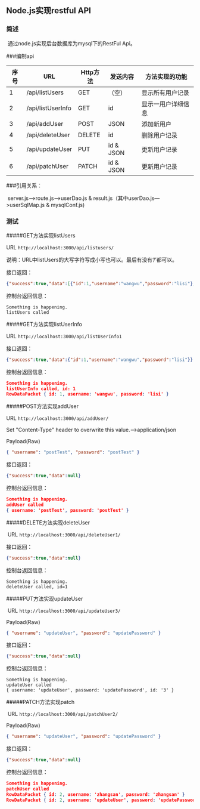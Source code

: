 ## Node.js实现restful API



### 简述

​	通过node.js实现后台数据库为mysql下的RestFul Api。



###编制api

| 序号 | URL               | Http方法 | 发送内容  | 方法实现的功能     |
| ---- | ----------------- | -------- | --------- | ------------------ |
| 1    | /api/listUsers    | GET      | （空）    | 显示所有用户记录   |
| 2    | /api/listUserInfo | GET      | id        | 显示一用户详细信息 |
| 3    | /api/addUser      | POST     | JSON      | 添加新用户         |
| 4    | /api/deleteUser   | DELETE   | id        | 删除用户记录       |
| 5    | /api/updateUser   | PUT      | id & JSON | 更新用户记录       |
| 6    | /api/patchUser    | PATCH    | id & JSON | 更新用户记录       |



###引用关系：

​	server.js—>route.js—>userDao.js & result.js（其中userDao.js—>userSqlMap.js & mysqlConf.js)



### 测试



#####GET方法实现listUsers

   URL	`http://localhost:3000/api/listusers/`

   说明：URL中listUsers的大写字符写成小写也可以。最后有没有‘/’都可以。


接口返回：

``````json
{"success":true,"data":[{"id":1,"username":"wangwu","password":"lisi"},{"id":2,"username":"zhangsan","password":"zhangsan"}]}
``````
控制台返回信息：

``````
Something is happening.
listUsers called
``````



#####GET方法实现listUserInfo

   URL	`http://localhost:3000/api/listUserInfo1`

接口返回：

``````json
{"success":true,"data":{"id":1,"username":"wangwu","password":"lisi"}}
``````

控制台返回信息：

``````json
Something is happening.
listUserInfo called, id: 1
RowDataPacket { id: 1, username: 'wangwu', password: 'lisi' }
``````



#####POST方法实现addUser

   URL	`http://localhost:3000/api/addUser/`

   Set "Content-Type" header to overwrite this value.-->application/json


Payload(Raw)


``````json
{ "username": "postTest", "password": "postTest" }
``````

接口返回：

``````json
{"success":true,"data":null}
``````

控制台返回信息：

``````json
Something is happening.
addUser called
{ username: 'postTest', password: 'postTest' }
``````



#####DELETE方法实现deleteUser

​	URL	`http://localhost:3000/api/deleteUser1/`

接口返回：

``````json
{"success":true,"data":null}
``````

控制台返回信息：

``````
Something is happening.
deleteUser called, id=1
``````



#####PUT方法实现updateUser

​	URL	`http://localhost:3000/api/updateUser3/`

Payload(Raw)

```json
{ "username": "updateUser", "password": "updatePassword" }
```

接口返回：

``````json
{"success":true,"data":null}
``````

控制台返回信息：

``````
Something is happening.
updateUser called
{ username: 'updateUser', password: 'updatePassword', id: '3' }
``````



#####PATCH方法实现patch

​	URL	`http://localhost:3000/api/patchUser2/`

Payload(Raw)

```json
{ "username": "updateUser", "password": "updatePassword" }
```

接口返回：

``````json
{"success":true,"data":null}
``````

控制台返回信息：

``````json
Something is happening.
patchUser called
RowDataPacket { id: 2, username: 'zhangsan', password: 'zhangsan' }
RowDataPacket { id: 2, username: 'updateUser', password: 'updatePassword' }
``````

